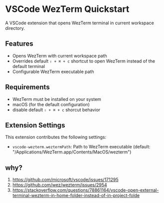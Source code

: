 # VSCode WezTerm Quickstart

A VSCode extension that opens WezTerm terminal in current workspace directory.

## Features

- Opens WezTerm with current workspace path
- Overrides default `⇧ + ⌘ + c` shortcut to open WezTerm instead of the default terminal
- Configurable WezTerm executable path

## Requirements

- WezTerm must be installed on your system
- macOS (for the default configuration)
- disable default `⇧ + ⌘ + c` shorcut behavior

## Extension Settings

This extension contributes the following settings:

* `vscode-wezterm.weztermPath`: Path to WezTerm executable (default: "/Applications/WezTerm.app/Contents/MacOS/wezterm")

## why?

1. https://github.com/microsoft/vscode/issues/171295
2. https://github.com/wez/wezterm/issues/2954
3. https://stackoverflow.com/questions/78861164/vscode-open-external-terminal-wezterm-in-home-folder-instead-of-in-project-folde